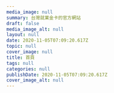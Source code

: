 ```yaml
---
media_image: null
summary: 台灣就業金卡的官方網站
draft: false
media_image_alt: null
layout: null
date: 2020-11-05T07:09:20.617Z
topic: null
cover_image: null
title: 首頁
tags: null
categories: null
publishDate: 2020-11-05T07:09:20.617Z
cover_image_alt: null
---
```


